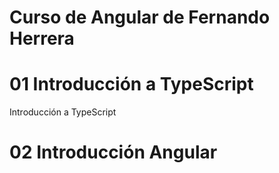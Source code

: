 # Curso de Angular de Fernando Herrera

# 01 Introducción a TypeScript

Introducción a TypeScript

# 02 Introducción Angular
